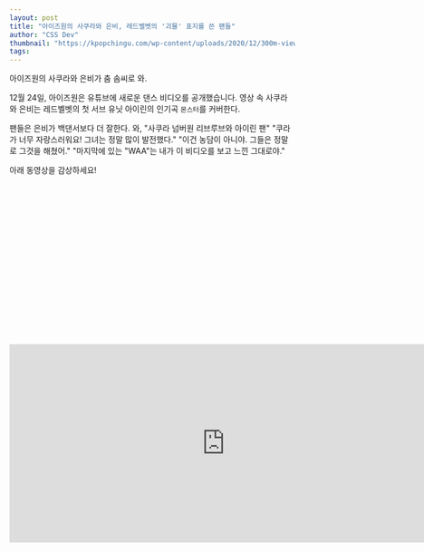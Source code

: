 ```yaml
---
layout: post
title: "아이즈원의 사쿠라와 은비, 레드벨벳의 '괴물' 표지를 쓴 팬들"
author: "CSS Dev"
thumbnail: "https://kpopchingu.com/wp-content/uploads/2020/12/300m-views-2020-12-26T161937.302-890x512.png"
tags: 
---
```



아이즈원의 사쿠라와 은비가 춤 솜씨로 와.

12월 24일, 아이즈원은 유튜브에 새로운 댄스 비디오를 공개했습니다. 영상 속 사쿠라와 은비는 레드벨벳의 첫 서브 유닛 아이린의 인기곡 `몬스터`를 커버한다.

팬들은 은비가 백댄서보다 더 잘한다. 와, "사쿠라 넘버원 리브루브와 아이린 팬" "쿠라가 너무 자랑스러워요! 그녀는 정말 많이 발전했다." "이건 농담이 아니야. 그들은 정말로 그것을 해쳤어." "마지막에 있는 "WAA"는 내가 이 비디오를 보고 느낀 그대로야."

아래 동영상을 감상하세요!


<div class="video_wrapper" style="padding-top: 56.25%;">
    <iframe width="760" height="350" frameborder="0" allow="accelerometer; autoplay; clipboard-write; encrypted-media; gyroscope; picture-in-picture" allowfullscreen="" class="lazyload" src="https://www.youtube.com/embed/Z_Sfwy-EnIU"></iframe>
</div>
